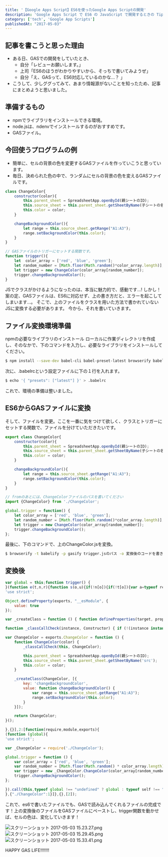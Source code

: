 ```yaml
---
title: '【Google Apps Script】ES6を使ったGoogle Apps Scriptの開発'
description: 'Google Apps Script で ES6 の JavaScript で開発するときの Tips です。'
category: ['tech', 'Google App Scripts']
publishedAt: "2017-05-03"
---
```


## 記事を書こうと思った理由
 - ある日、GASでの開発をしていたとき、
    - 自分「レビューお願いします。」
    - 上司「ES6のほうがわかりやすいから、そっちで書いてみようぜ」
    - 自分「え、GASって、ES6対応しているのかな...？ 」
 - こうして、少しググってみて、あまり情報源がないことを知ったため、記事にまとめようと思いました。　

## 準備するもの
 - npmでライブラリをインストールできる環境。
  - node.jsは、ndenvでインストールするのがおすすめです。
 - GASファイル。

## 今回使うプログラムの例
 - 簡単に、セルの背景の色を変更するGASファイルを作っていこうと思っています。
 - 毎日、決められた色の中で、ランダムにセルの背景の色を変えるGASファイルです。

```js [ChangeColor.js]:
class ChangeColor{
    constructor(color){
        this.parent_sheet = SpreadsheetApp.openById(親シートのID);
        this.source_sheet = this.parent_sheet.getSheetByName(子シートの名前);
        this.color = color;
    }

    changeBackgroundColor(){
        let range = this.source_sheet.getRange("A1:A3");
        range.setBackgroundColor(this.color);
    }
}

// GASファイルのトリガーにセットする関数です。
function trigger(){
    let  color_array = ['red', 'blue', 'green'];
    let random_number = [Math.floor(Math.random()*color_array.length)];
    let trigger = new ChangeColor(color_array[random_number]);
    trigger.changeBackgroundColor();
}
```

JSでクラスがかけるようになったのは、本当に魅力的で、感動です...!
しかし！ 案の定、GASファイルは、ES6に対応せず、上の書き方だと、エラーを起こしてしまいます...。
そこで、上のファイルをクラスを用いた方法で書かれていないJSに変換する必要があります。
今から、それを書いていきます。

## ファイル変換環境準備

npmの必要なライブラリのインストール
ローカルに作業ディレクトリを作成し、そのなかで、下のコマンドを入力し、必要なライブラリをインストールしてください。

```bash
$ npm install --save-dev babel-cli babel-preset-latest browserify babelify gasify
```
次に、.babelrcという設定ファイルに下の１行を入れます。

```bash
$ echo '{ "presets": ["latest"] }' > .babelrc
```

これで、環境の準備は整いました。

## ES6からGASファイルに変換

そして、ファイルを変更。ここを一番に気をつけて欲しく、クラスとトリガーにセットする関数で、ファイルを分けていただきたいです。

```js [ChangeColor.js]
export class ChangeColor{
    constructor(color){
        this.parent_sheet = SpreadsheetApp.openById(親シートのID);
        this.source_sheet = this.parent_sheet.getSheetByName(子シートの名前);
        this.color = color;
    }

    changeBackgroundColor(){
        let range = this.source_sheet.getRange("A1:A3");
        range.setBackgroundColor(this.color);
    }
}
```

```js [trigger.js]
// fromのあとには、ChangeColorファイルのパスを書いてください
import {ChangeColor} from './ChangeColor';

global.trigger = function() {
    let color_array = ['red', 'blue', 'green'];
    let random_number = [Math.floor(Math.random()*color_array.length)];
    let trigger = new ChangeColor(color_array[random_number]);
    trigger.changeBackgroundColor();
};

```

最後に、下のコマンドで、上のChangeColor.jsを変換。

```bash
$ browserify -t babelify -p gasify trigger.jsのパス -o 変換後のコードを書き込むファイルへのパス
```

## 変換後

```js [trigger.js]
var global = this;function trigger() {
}(function e(t,n,r){function s(o,u){if(!n[o]){if(!t[o]){var a=typeof require=="function"&&require;if(!u&&a)return a(o,!0);if(i)return i(o,!0);var f=new Error("Cannot find module '"+o+"'");throw f.code="MODULE_NOT_FOUND",f}var l=n[o]={exports:{}};t[o][0].call(l.exports,function(e){var n=t[o][1][e];return s(n?n:e)},l,l.exports,e,t,n,r)}return n[o].exports}var i=typeof require=="function"&&require;for(var o=0;o<r.length;o++)s(r[o]);return s})({1:[function(require,module,exports){
'use strict';

Object.defineProperty(exports, "__esModule", {
    value: true
});

var _createClass = function () { function defineProperties(target, props) { for (var i = 0; i < props.length; i++) { var descriptor = props[i]; descriptor.enumerable = descriptor.enumerable || false; descriptor.configurable = true; if ("value" in descriptor) descriptor.writable = true; Object.defineProperty(target, descriptor.key, descriptor); } } return function (Constructor, protoProps, staticProps) { if (protoProps) defineProperties(Constructor.prototype, protoProps); if (staticProps) defineProperties(Constructor, staticProps); return Constructor; }; }();

function _classCallCheck(instance, Constructor) { if (!(instance instanceof Constructor)) { throw new TypeError("Cannot call a class as a function"); } }

var ChangeColor = exports.ChangeColor = function () {
    function ChangeColor(color) {
        _classCallCheck(this, ChangeColor);

        this.parent_sheet = SpreadsheetApp.openById(親シートのID);
        this.source_sheet = this.parent_sheet.getSheetByName('src');
        this.color = color;
    }

    _createClass(ChangeColor, [{
        key: 'changeBackgroundColor',
        value: function changeBackgroundColor() {
            var range = this.source_sheet.getRange("A1:A3");
            range.setBackgroundColor(this.color);
        }
    }]);

    return ChangeColor;
}();

},{}],2:[function(require,module,exports){
(function (global){
'use strict';

var _ChangeColor = require('./ChangeColor');

global.trigger = function () {
    var color_array = ['red', 'blue', 'green'];
    var random_number = [Math.floor(Math.random() * color_array.length)];
    var trigger = new _ChangeColor.ChangeColor(color_array[random_number]);
    trigger.changeBackgroundColor();
};

}).call(this,typeof global !== "undefined" ? global : typeof self !== "undefined" ? self : typeof window !== "undefined" ? window : {})
},{"./ChangeColor":1}]},{},[2]);
```

これで、es6で書いたファイルでも、GASで読み込んでくれるファイルの完成です！上の変換後のファイルをGASファイルにペーストし、trigger関数を動かせば、セルの色は、変化していきます！


![スクリーンショット 2017-05-03 15.23.27.png](https://qiita-image-store.s3.amazonaws.com/0/152032/7a0bcbe2-d882-db46-a718-a5302c8e88c1.png)![スクリーンショット 2017-05-03 15.29.45.png](https://qiita-image-store.s3.amazonaws.com/0/152032/49f60241-c98b-07ff-9f74-18c49955d055.png)
![スクリーンショット 2017-05-03 15.33.41.png](https://qiita-image-store.s3.amazonaws.com/0/152032/c5dbeeb6-7746-d827-dee7-83fe9e42d6d8.png)


HAPPY GAS LIFE!!!!!!!
